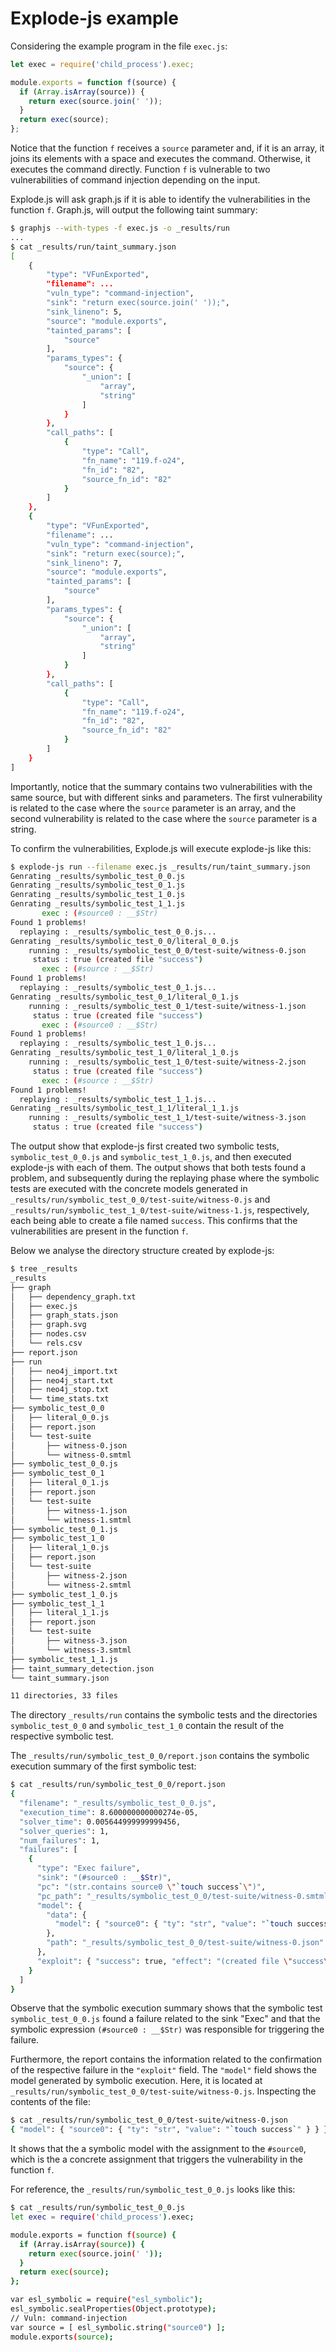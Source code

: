 # Explode-js example

Considering the example program in the file `exec.js`:

```javascript
let exec = require('child_process').exec;

module.exports = function f(source) {
  if (Array.isArray(source)) {
    return exec(source.join(' '));
  }
  return exec(source);
};
```

Notice that the function `f` receives a `source` parameter and, if it is an
array, it joins its elements with a space and executes the command.
Otherwise, it executes the command directly. Function `f` is vulnerable to
two vulnerabilities of command injection depending on the input.

Explode.js will ask graph.js if it is able to identify the vulnerabilities
in the function `f`. Graph.js, will output the following taint summary:

```sh
$ graphjs --with-types -f exec.js -o _results/run
...
$ cat _results/run/taint_summary.json
[
    {
        "type": "VFunExported",
        "filename": ...
        "vuln_type": "command-injection",
        "sink": "return exec(source.join(' '));",
        "sink_lineno": 5,
        "source": "module.exports",
        "tainted_params": [
            "source"
        ],
        "params_types": {
            "source": {
                "_union": [
                    "array",
                    "string"
                ]
            }
        },
        "call_paths": [
            {
                "type": "Call",
                "fn_name": "119.f-o24",
                "fn_id": "82",
                "source_fn_id": "82"
            }
        ]
    },
    {
        "type": "VFunExported",
        "filename": ...
        "vuln_type": "command-injection",
        "sink": "return exec(source);",
        "sink_lineno": 7,
        "source": "module.exports",
        "tainted_params": [
            "source"
        ],
        "params_types": {
            "source": {
                "_union": [
                    "array",
                    "string"
                ]
            }
        },
        "call_paths": [
            {
                "type": "Call",
                "fn_name": "119.f-o24",
                "fn_id": "82",
                "source_fn_id": "82"
            }
        ]
    }
]
```

Importantly, notice that the summary contains two vulnerabilities with the
same source, but with different sinks and parameters. The first vulnerability
is related to the case where the `source` parameter is an array, and the second
vulnerability is related to the case where the `source` parameter is a string.

To confirm the vulnerabilities, Explode.js will execute explode-js like this:

```sh
$ explode-js run --filename exec.js _results/run/taint_summary.json
Genrating _results/symbolic_test_0_0.js
Genrating _results/symbolic_test_0_1.js
Genrating _results/symbolic_test_1_0.js
Genrating _results/symbolic_test_1_1.js
       exec : (#source0 : __$Str)
Found 1 problems!
  replaying : _results/symbolic_test_0_0.js...
Genrating _results/symbolic_test_0_0/literal_0_0.js
    running : _results/symbolic_test_0_0/test-suite/witness-0.json
     status : true (created file "success")
       exec : (#source : __$Str)
Found 1 problems!
  replaying : _results/symbolic_test_0_1.js...
Genrating _results/symbolic_test_0_1/literal_0_1.js
    running : _results/symbolic_test_0_1/test-suite/witness-1.json
     status : true (created file "success")
       exec : (#source0 : __$Str)
Found 1 problems!
  replaying : _results/symbolic_test_1_0.js...
Genrating _results/symbolic_test_1_0/literal_1_0.js
    running : _results/symbolic_test_1_0/test-suite/witness-2.json
     status : true (created file "success")
       exec : (#source : __$Str)
Found 1 problems!
  replaying : _results/symbolic_test_1_1.js...
Genrating _results/symbolic_test_1_1/literal_1_1.js
    running : _results/symbolic_test_1_1/test-suite/witness-3.json
     status : true (created file "success")
```

The output show that explode-js first created two symbolic tests, `symbolic_test_0_0.js`
and `symbolic_test_1_0.js`, and then executed explode-js with each of them. The output
shows that both tests found a problem, and subsequently during the replaying phase
where the symbolic tests are executed with the concrete models generated in
`_results/run/symbolic_test_0_0/test-suite/witness-0.js` and `_results/run/symbolic_test_1_0/test-suite/witness-1.js`,
respectively, each being able to create a file named `success`. This confirms that
the vulnerabilities are present in the function `f`.

Below we analyse the directory structure created by explode-js:

```sh
$ tree _results
_results
├── graph
│   ├── dependency_graph.txt
│   ├── exec.js
│   ├── graph_stats.json
│   ├── graph.svg
│   ├── nodes.csv
│   └── rels.csv
├── report.json
├── run
│   ├── neo4j_import.txt
│   ├── neo4j_start.txt
│   ├── neo4j_stop.txt
│   └── time_stats.txt
├── symbolic_test_0_0
│   ├── literal_0_0.js
│   ├── report.json
│   └── test-suite
│       ├── witness-0.json
│       └── witness-0.smtml
├── symbolic_test_0_0.js
├── symbolic_test_0_1
│   ├── literal_0_1.js
│   ├── report.json
│   └── test-suite
│       ├── witness-1.json
│       └── witness-1.smtml
├── symbolic_test_0_1.js
├── symbolic_test_1_0
│   ├── literal_1_0.js
│   ├── report.json
│   └── test-suite
│       ├── witness-2.json
│       └── witness-2.smtml
├── symbolic_test_1_0.js
├── symbolic_test_1_1
│   ├── literal_1_1.js
│   ├── report.json
│   └── test-suite
│       ├── witness-3.json
│       └── witness-3.smtml
├── symbolic_test_1_1.js
├── taint_summary_detection.json
└── taint_summary.json

11 directories, 33 files
```

The directory `_results/run` contains the symbolic tests and the directories
`symbolic_test_0_0` and `symbolic_test_1_0` contain the result of the respective
symbolic test.

The `_results/run/symbolic_test_0_0/report.json` contains the symbolic
execution summary of the first symbolic test:

```sh
$ cat _results/run/symbolic_test_0_0/report.json
{
  "filename": "_results/symbolic_test_0_0.js",
  "execution_time": 8.600000000000274e-05,
  "solver_time": 0.005644999999999456,
  "solver_queries": 1,
  "num_failures": 1,
  "failures": [
    {
      "type": "Exec failure",
      "sink": "(#source0 : __$Str)",
      "pc": "(str.contains source0 \"`touch success`\")",
      "pc_path": "_results/symbolic_test_0_0/test-suite/witness-0.smtml",
      "model": {
        "data": {
          "model": { "source0": { "ty": "str", "value": "`touch success`" } }
        },
        "path": "_results/symbolic_test_0_0/test-suite/witness-0.json"
      },
      "exploit": { "success": true, "effect": "(created file \"success\")" }
    }
  ]
}
```

Observe that the symbolic execution summary shows that the symbolic test
`symbolic_test_0_0.js` found a failure related to the sink "Exec" and that
the symbolic expression `(#source0 : __$Str)` was responsible for triggering
the failure.

Furthermore, the report contains the information related to the confirmation
of the respective failure in the `"exploit"` field.
The `"model"` field shows the model generated by symbolic execution. Here, it is
located at `_results/run/symbolic_test_0_0/test-suite/witness-0.js`.
Inspecting the contents of the file:

```sh
$ cat _results/run/symbolic_test_0_0/test-suite/witness-0.json
{ "model": { "source0": { "ty": "str", "value": "`touch success`" } } }
```

It shows that the a symbolic model with the assignment to the `#source0`,
which is the a concrete assignment that triggers the vulnerability in the
function `f`.

For reference, the `_results/run/symbolic_test_0_0.js` looks like this:

```sh
$ cat _results/run/symbolic_test_0_0.js
let exec = require('child_process').exec;

module.exports = function f(source) {
  if (Array.isArray(source)) {
    return exec(source.join(' '));
  }
  return exec(source);
};

var esl_symbolic = require("esl_symbolic");
esl_symbolic.sealProperties(Object.prototype);
// Vuln: command-injection
var source = [ esl_symbolic.string("source0") ];
module.exports(source);
```
